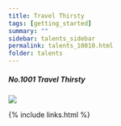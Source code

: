 ```yaml
---
title: Travel Thirsty 
tags: [getting_started]
summary: ""
sidebar: talents_sidebar
permalink: talents_10010.html
folder: talents
---
```



##### No.1001 Travel Thirsty 

![](https://yt3.ggpht.com/ytc/AKedOLS4ui6xx5UkfioMN3LM5ISUDLL9FiV2wwYLpwtfWQ=s176-c-k-c0x00ffffff-no-rj)







{% include links.html %}
